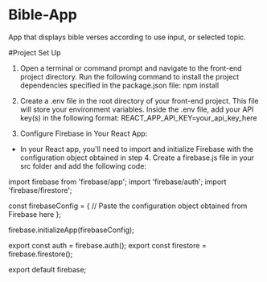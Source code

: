 # Bible-App
App that displays bible verses according to use input, or selected topic.

#Project Set Up

1. Open a terminal or command prompt and navigate to the front-end project directory.
Run the following command to install the project dependencies specified in the package.json file:
npm install

2. Create a .env file in the root directory of your front-end project. This file will store your environment variables.
Inside the .env file, add your API key(s) in the following format:
REACT_APP_API_KEY=your_api_key_here

4. Configure Firebase in Your React App:
- In your React app, you'll need to import and initialize Firebase with the configuration object obtained in step 4. Create a firebase.js file in your src folder and add the following code:

import firebase from 'firebase/app';
import 'firebase/auth';
import 'firebase/firestore';

const firebaseConfig = {
  // Paste the configuration object obtained from Firebase here
};

firebase.initializeApp(firebaseConfig);

export const auth = firebase.auth();
export const firestore = firebase.firestore();

export default firebase;


